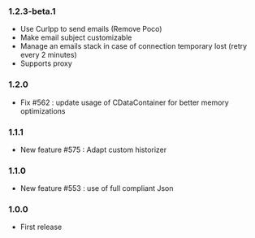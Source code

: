### 1.2.3-beta.1
* Use Curlpp to send emails (Remove Poco)
* Make email subject customizable
* Manage an emails stack in case of connection temporary lost (retry every 2 minutes)
* Supports proxy

### 1.2.0
* Fix #562  : update usage of CDataContainer for better memory optimizations

### 1.1.1
* New feature #575 : Adapt custom historizer

### 1.1.0
* New feature #553 : use of full compliant Json

### 1.0.0
* First release
